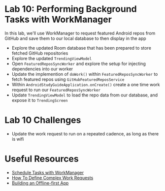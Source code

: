 # Lab 10: Performing Background Tasks with WorkManager
In this lab, we'll use WorkManager to request featured Android repos from GitHub and save them to our local database to then display in the app

- Explore the updated Room database that has been prepared to store fetched GitHub repositories
- Explore the updated `TrendingViewModel`
- Open `FeaturedReposSyncWorker` and explore the setup for injecting dependencies into our worker
- Update the implemention of `doWork()` within `FeaturedReposSyncWorker` to fetch featured repos using `GitHubFeaturedReposService`
- Within `AndroidStudyGuideApplication.onCreate()` create a one time work request to run our `FeaturedReposSyncWorker`
- Update `TrendingViewModel` to load the repo data from our database, and expose it to `TrendingScreen`

# Lab 10 Challenges
- Update the work request to run on a repeated cadence, as long as there is wifi

# Useful Resources
- [Schedule Tasks with WorkManager](https://developer.android.com/topic/libraries/architecture/workmanager)
- [How To Define Complex Work Requests](https://developer.android.com/topic/libraries/architecture/workmanager/how-to/define-work)
- [Building an Offline-first App](https://developer.android.com/topic/architecture/data-layer/offline-first)